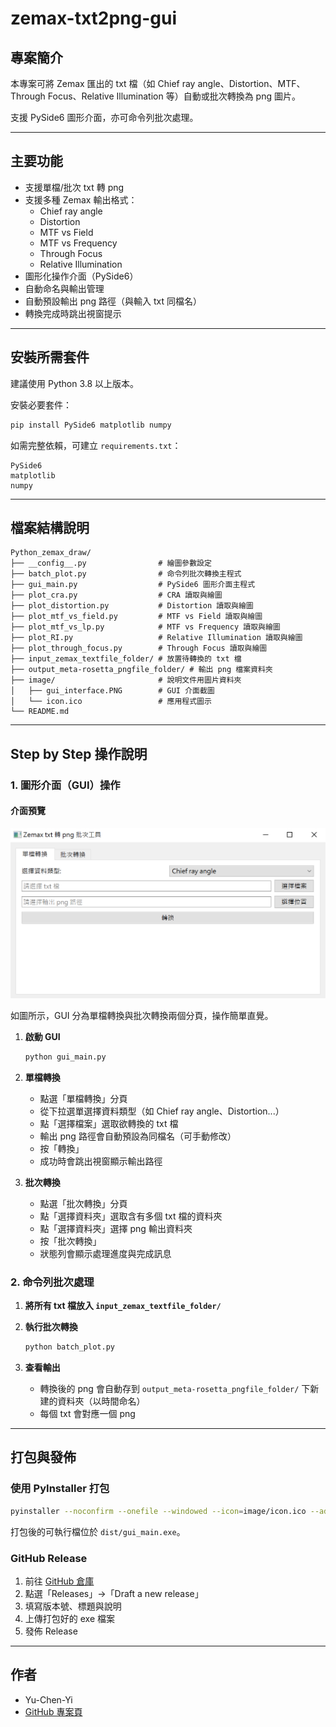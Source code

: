 # zemax-txt2png-gui

## 專案簡介

本專案可將 Zemax 匯出的 txt 檔（如 Chief ray angle、Distortion、MTF、Through Focus、Relative Illumination 等）自動或批次轉換為 png 圖片。

支援 PySide6 圖形介面，亦可命令列批次處理。

---

## 主要功能

- 支援單檔/批次 txt 轉 png
- 支援多種 Zemax 輸出格式：
  - Chief ray angle
  - Distortion
  - MTF vs Field
  - MTF vs Frequency
  - Through Focus
  - Relative Illumination
- 圖形化操作介面（PySide6）
- 自動命名與輸出管理
- 自動預設輸出 png 路徑（與輸入 txt 同檔名）
- 轉換完成時跳出視窗提示

---

## 安裝所需套件

建議使用 Python 3.8 以上版本。

安裝必要套件：

```bash
pip install PySide6 matplotlib numpy
```

如需完整依賴，可建立 `requirements.txt`：

```
PySide6
matplotlib
numpy
```

---

## 檔案結構說明

```
Python_zemax_draw/
├── __config__.py                # 繪圖參數設定
├── batch_plot.py                # 命令列批次轉換主程式
├── gui_main.py                  # PySide6 圖形介面主程式
├── plot_cra.py                  # CRA 讀取與繪圖
├── plot_distortion.py           # Distortion 讀取與繪圖
├── plot_mtf_vs_field.py         # MTF vs Field 讀取與繪圖
├── plot_mtf_vs_lp.py            # MTF vs Frequency 讀取與繪圖
├── plot_RI.py                   # Relative Illumination 讀取與繪圖
├── plot_through_focus.py        # Through Focus 讀取與繪圖
├── input_zemax_textfile_folder/ # 放置待轉換的 txt 檔
├── output_meta-rosetta_pngfile_folder/ # 輸出 png 檔案資料夾
├── image/                       # 說明文件用圖片資料夾
│   ├── gui_interface.PNG        # GUI 介面截圖
│   └── icon.ico                 # 應用程式圖示
└── README.md
```

---

## Step by Step 操作說明

### 1. 圖形介面（GUI）操作

#### 介面預覽

![GUI 介面預覽](image/gui_interface.PNG)

如圖所示，GUI 分為單檔轉換與批次轉換兩個分頁，操作簡單直覺。

1. **啟動 GUI**

    ```bash
    python gui_main.py
    ```

2. **單檔轉換**
    - 點選「單檔轉換」分頁
    - 從下拉選單選擇資料類型（如 Chief ray angle、Distortion...）
    - 點「選擇檔案」選取欲轉換的 txt 檔
    - 輸出 png 路徑會自動預設為同檔名（可手動修改）
    - 按「轉換」
    - 成功時會跳出視窗顯示輸出路徑

3. **批次轉換**
    - 點選「批次轉換」分頁
    - 點「選擇資料夾」選取含有多個 txt 檔的資料夾
    - 點「選擇資料夾」選擇 png 輸出資料夾
    - 按「批次轉換」
    - 狀態列會顯示處理進度與完成訊息

### 2. 命令列批次處理

1. **將所有 txt 檔放入 `input_zemax_textfile_folder/`**
2. **執行批次轉換**

    ```bash
    python batch_plot.py
    ```

3. **查看輸出**
    - 轉換後的 png 會自動存到 `output_meta-rosetta_pngfile_folder/` 下新建的資料夾（以時間命名）
    - 每個 txt 會對應一個 png

---

## 打包與發佈

### 使用 PyInstaller 打包

```bash
pyinstaller --noconfirm --onefile --windowed --icon=image/icon.ico --add-data "image;image" --add-data "input_zemax_textfile_folder;input_zemax_textfile_folder" --add-data "output_meta-rosetta_pngfile_folder;output_meta-rosetta_pngfile_folder" gui_main.py
```

打包後的可執行檔位於 `dist/gui_main.exe`。

### GitHub Release

1. 前往 [GitHub 倉庫](https://github.com/Yu-Chen-Yi/zemax-txt2png-gui)
2. 點選「Releases」→「Draft a new release」
3. 填寫版本號、標題與說明
4. 上傳打包好的 exe 檔案
5. 發佈 Release

---

## 作者

- Yu-Chen-Yi
- [GitHub 專案頁](https://github.com/Yu-Chen-Yi/zemax-txt2png-gui)
